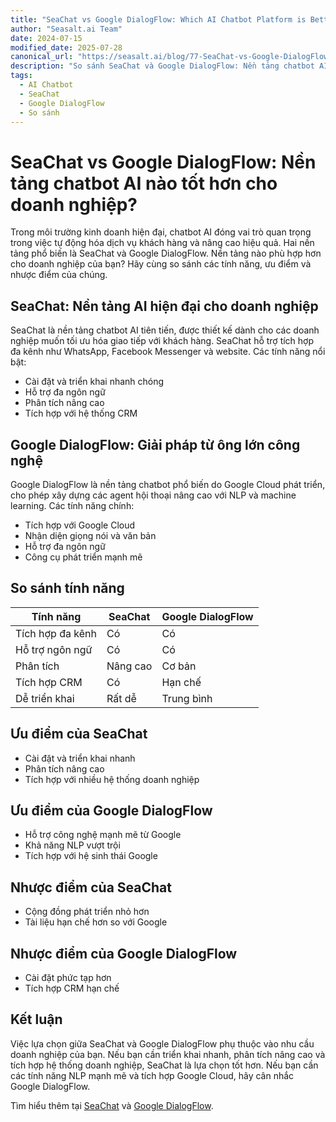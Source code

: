 ```yaml
---
title: "SeaChat vs Google DialogFlow: Which AI Chatbot Platform is Better?"
author: "Seasalt.ai Team"
date: 2024-07-15
modified_date: 2025-07-28
canonical_url: "https://seasalt.ai/blog/77-SeaChat-vs-Google-DialogFlow"
description: "So sánh SeaChat và Google DialogFlow: Nền tảng chatbot AI nào tốt hơn cho doanh nghiệp?"
tags:
  - AI Chatbot
  - SeaChat
  - Google DialogFlow
  - So sánh
---
```


# SeaChat vs Google DialogFlow: Nền tảng chatbot AI nào tốt hơn cho doanh nghiệp?

Trong môi trường kinh doanh hiện đại, chatbot AI đóng vai trò quan trọng trong việc tự động hóa dịch vụ khách hàng và nâng cao hiệu quả. Hai nền tảng phổ biến là SeaChat và Google DialogFlow. Nền tảng nào phù hợp hơn cho doanh nghiệp của bạn? Hãy cùng so sánh các tính năng, ưu điểm và nhược điểm của chúng.

## SeaChat: Nền tảng AI hiện đại cho doanh nghiệp

SeaChat là nền tảng chatbot AI tiên tiến, được thiết kế dành cho các doanh nghiệp muốn tối ưu hóa giao tiếp với khách hàng. SeaChat hỗ trợ tích hợp đa kênh như WhatsApp, Facebook Messenger và website. Các tính năng nổi bật:

- Cài đặt và triển khai nhanh chóng
- Hỗ trợ đa ngôn ngữ
- Phân tích nâng cao
- Tích hợp với hệ thống CRM

## Google DialogFlow: Giải pháp từ ông lớn công nghệ

Google DialogFlow là nền tảng chatbot phổ biến do Google Cloud phát triển, cho phép xây dựng các agent hội thoại nâng cao với NLP và machine learning. Các tính năng chính:

- Tích hợp với Google Cloud
- Nhận diện giọng nói và văn bản
- Hỗ trợ đa ngôn ngữ
- Công cụ phát triển mạnh mẽ

## So sánh tính năng

| Tính năng             | SeaChat         | Google DialogFlow |
|----------------------|-----------------|-------------------|
| Tích hợp đa kênh      | Có              | Có                |
| Hỗ trợ ngôn ngữ       | Có              | Có                |
| Phân tích             | Nâng cao        | Cơ bản            |
| Tích hợp CRM          | Có              | Hạn chế            |
| Dễ triển khai         | Rất dễ          | Trung bình         |

## Ưu điểm của SeaChat

- Cài đặt và triển khai nhanh
- Phân tích nâng cao
- Tích hợp với nhiều hệ thống doanh nghiệp

## Ưu điểm của Google DialogFlow

- Hỗ trợ công nghệ mạnh mẽ từ Google
- Khả năng NLP vượt trội
- Tích hợp với hệ sinh thái Google

## Nhược điểm của SeaChat

- Cộng đồng phát triển nhỏ hơn
- Tài liệu hạn chế hơn so với Google

## Nhược điểm của Google DialogFlow

- Cài đặt phức tạp hơn
- Tích hợp CRM hạn chế

## Kết luận

Việc lựa chọn giữa SeaChat và Google DialogFlow phụ thuộc vào nhu cầu doanh nghiệp của bạn. Nếu bạn cần triển khai nhanh, phân tích nâng cao và tích hợp hệ thống doanh nghiệp, SeaChat là lựa chọn tốt hơn. Nếu bạn cần các tính năng NLP mạnh mẽ và tích hợp Google Cloud, hãy cân nhắc Google DialogFlow.

Tìm hiểu thêm tại [SeaChat](https://seasalt.ai/seachat) và [Google DialogFlow](https://cloud.google.com/dialogflow).
